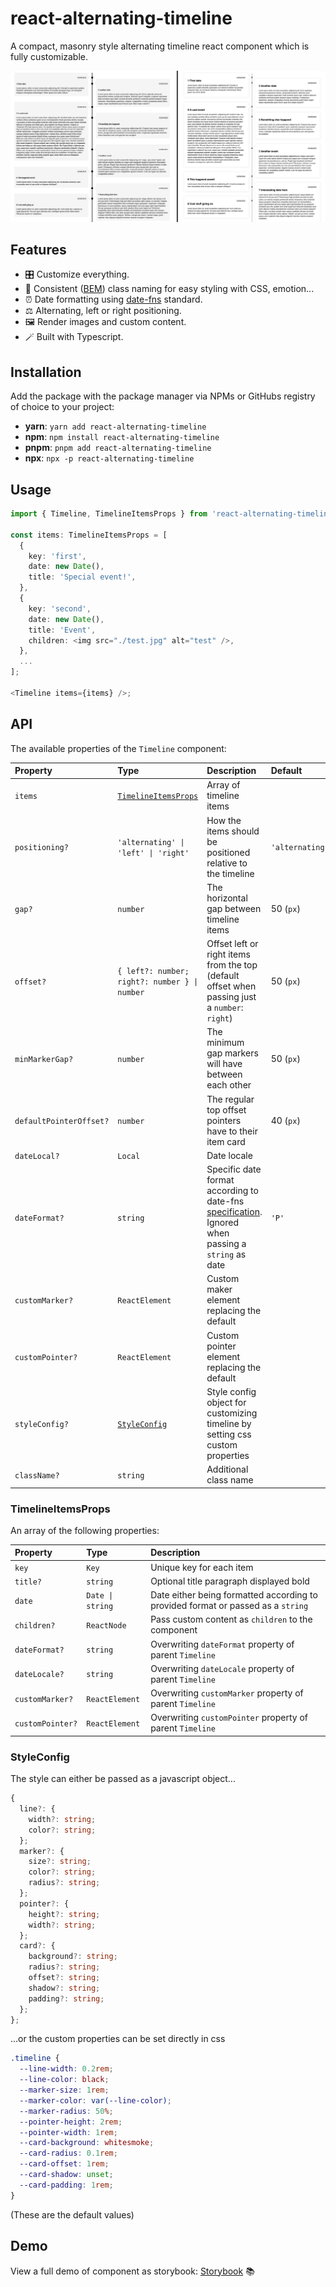 # react-alternating-timeline

A compact, masonry style alternating timeline react component which is fully customizable.

![Demonstration](./docs/demonstration.jpg)

## Features

- 🎛️ Customize everything.
- 🎨 Consistent ([BEM](https://getbem.com)) class naming for easy styling with CSS, emotion...
- ⏰ Date formatting using [date-fns](date-fns.org) standard.
- ⚖️ Alternating, left or right positioning.
- 🖼️ Render images and custom content.
- 🪄 Built with Typescript.

## Installation

Add the package with the package manager via NPMs or GitHubs registry of choice to your project:

- **yarn**: `yarn add react-alternating-timeline`
- **npm**: `npm install react-alternating-timeline`
- **pnpm**: `pnpm add react-alternating-timeline`
- **npx**: `npx -p react-alternating-timeline`

## Usage

```ts
import { Timeline, TimelineItemsProps } from 'react-alternating-timeline';

const items: TimelineItemsProps = [
  {
    key: 'first',
    date: new Date(),
    title: 'Special event!',
  },
  {
    key: 'second',
    date: new Date(),
    title: 'Event',
    children: <img src="./test.jpg" alt="test" />,
  },
  ...
];

<Timeline items={items} />;
```

## API

The available properties of the `Timeline` component:

| Property                | Type                                          | Description                                                                                                                                   | Default         |
| :---------------------- | :-------------------------------------------- | :-------------------------------------------------------------------------------------------------------------------------------------------- | :-------------- |
| `items`                 | [`TimelineItemsProps`](#timelineitemsprops)   | Array of timeline items                                                                                                                       |                 |
| `positioning?`          | `'alternating' \| 'left' \| 'right'`          | How the items should be positioned relative to the timeline                                                                                   | `'alternating'` |
| `gap?`                  | `number`                                      | The horizontal gap between timeline items                                                                                                     | 50 (`px`)       |
| `offset?`               | `{ left?: number; right?: number } \| number` | Offset left or right items from the top (default offset when passing just a `number`: `right`)                                                | 50 (`px`)       |
| `minMarkerGap?`         | `number`                                      | The minimum gap markers will have between each other                                                                                          | 50 (`px`)       |
| `defaultPointerOffset?` | `number`                                      | The regular top offset pointers have to their item card                                                                                       | 40 (`px`)       |
| `dateLocal?`            | `Local`                                       | Date locale                                                                                                                                   |                 |
| `dateFormat?`           | `string`                                      | Specific date format according to date-fns [specification](https://date-fns.org/v2.29.3/docs/format). Ignored when passing a `string` as date | `'P'`           |
| `customMarker?`         | `ReactElement`                                | Custom maker element replacing the default                                                                                                    |                 |
| `customPointer?`        | `ReactElement`                                | Custom pointer element replacing the default                                                                                                  |                 |
| `styleConfig?`          | [`StyleConfig`](#styleconfig)                 | Style config object for customizing timeline by setting css custom properties                                                                 |                 |
| `className?`            | `string`                                      | Additional class name                                                                                                                         |                 |

### TimelineItemsProps

An array of the following properties:

| Property         | Type             | Description                                                                      |
| :--------------- | :--------------- | :------------------------------------------------------------------------------- |
| `key`            | `Key`            | Unique key for each item                                                         |
| `title?`         | `string`         | Optional title paragraph displayed bold                                          |
| `date`           | `Date \| string` | Date either being formatted according to provided format or passed as a `string` |
| `children?`      | `ReactNode`      | Pass custom content as `children` to the component                               |
| `dateFormat?`    | `string`         | Overwriting `dateFormat` property of parent `Timeline`                           |
| `dateLocale?`    | `string`         | Overwriting `dateLocale` property of parent `Timeline`                           |
| `customMarker?`  | `ReactElement`   | Overwriting `customMarker` property of parent `Timeline`                         |
| `customPointer?` | `ReactElement`   | Overwriting `customPointer` property of parent `Timeline`                        |

### StyleConfig

The style can either be passed as a javascript object...

```ts
{
  line?: {
    width?: string;
    color?: string;
  };
  marker?: {
    size?: string;
    color?: string;
    radius?: string;
  };
  pointer?: {
    height?: string;
    width?: string;
  };
  card?: {
    background?: string;
    radius?: string;
    offset?: string;
    shadow?: string;
    padding?: string;
  };
};
```

...or the custom properties can be set directly in css

```css
.timeline {
  --line-width: 0.2rem;
  --line-color: black;
  --marker-size: 1rem;
  --marker-color: var(--line-color);
  --marker-radius: 50%;
  --pointer-height: 2rem;
  --pointer-width: 1rem;
  --card-background: whitesmoke;
  --card-radius: 0.1rem;
  --card-offset: 1rem;
  --card-shadow: unset;
  --card-padding: 1rem;
}
```

(These are the default values)

## Demo

View a full demo of component as storybook: [Storybook](https://openscript-ch.github.io/react-alternating-timeline/) 📚
